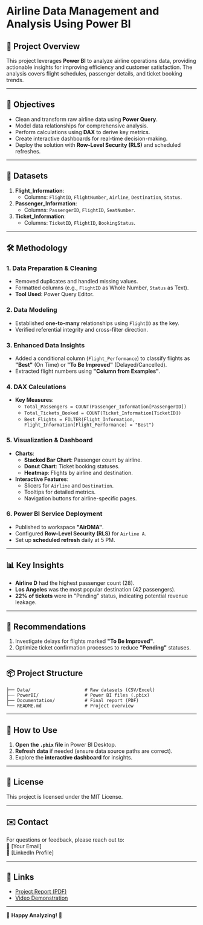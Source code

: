 # Airline Data Management and Analysis Using Power BI

## 📌 Project Overview
This project leverages **Power BI** to analyze airline operations data, providing actionable insights for improving efficiency and customer satisfaction. The analysis covers flight schedules, passenger details, and ticket booking trends.

---

## 🎯 Objectives
- Clean and transform raw airline data using **Power Query**.
- Model data relationships for comprehensive analysis.
- Perform calculations using **DAX** to derive key metrics.
- Create interactive dashboards for real-time decision-making.
- Deploy the solution with **Row-Level Security (RLS)** and scheduled refreshes.

---

## 📂 Datasets
1. **Flight_Information**:  
   - Columns: `FlightID`, `FlightNumber`, `Airline`, `Destination`, `Status`.  
2. **Passenger_Information**:  
   - Columns: `PassengerID`, `FlightID`, `SeatNumber`.  
3. **Ticket_Information**:  
   - Columns: `TicketID`, `FlightID`, `BookingStatus`.  

---

## 🛠️ Methodology
### 1. **Data Preparation & Cleaning**
- Removed duplicates and handled missing values.
- Formatted columns (e.g., `FlightID` as Whole Number, `Status` as Text).
- **Tool Used**: Power Query Editor.  

### 2. **Data Modeling**
- Established **one-to-many** relationships using `FlightID` as the key.
- Verified referential integrity and cross-filter direction.  

### 3. **Enhanced Data Insights**
- Added a conditional column (`Flight_Performance`) to classify flights as **"Best"** (On Time) or **"To Be Improved"** (Delayed/Cancelled).
- Extracted flight numbers using **"Column from Examples"**.  

### 4. **DAX Calculations**
- **Key Measures**:
  - `Total_Passengers = COUNT(Passenger_Information[PassengerID])`
  - `Total_Tickets_Booked = COUNT(Ticket_Information[TicketID])`
  - `Best_Flights = FILTER(Flight_Information, Flight_Information[Flight_Performance] = "Best")`

### 5. **Visualization & Dashboard**
- **Charts**:
  - **Stacked Bar Chart**: Passenger count by airline.
  - **Donut Chart**: Ticket booking statuses.
  - **Heatmap**: Flights by airline and destination.
- **Interactive Features**:
  - Slicers for `Airline` and `Destination`.
  - Tooltips for detailed metrics.
  - Navigation buttons for airline-specific pages.  

### 6. **Power BI Service Deployment**
- Published to workspace **"AirDMA"**.
- Configured **Row-Level Security (RLS)** for `Airline A`.
- Set up **scheduled refresh** daily at 5 PM.  

---

## 📊 Key Insights
- **Airline D** had the highest passenger count (28).
- **Los Angeles** was the most popular destination (42 passengers).
- **22% of tickets** were in "Pending" status, indicating potential revenue leakage.  

---

## 🔧 Recommendations
1. Investigate delays for flights marked **"To Be Improved"**.
2. Optimize ticket confirmation processes to reduce **"Pending"** statuses.  

---

## 📦 Project Structure
```
├── Data/                    # Raw datasets (CSV/Excel)
├── PowerBI/                 # Power BI files (.pbix)
├── Documentation/           # Final report (PDF)
└── README.md                # Project overview
```

---

## 🚀 How to Use
1. **Open the `.pbix` file** in Power BI Desktop.
2. **Refresh data** if needed (ensure data source paths are correct).
3. Explore the **interactive dashboard** for insights.  

---

## 📜 License
This project is licensed under the MIT License.  

---

## ✉️ Contact
For questions or feedback, please reach out to:  
📧 [Your Email]  
🔗 [LinkedIn Profile]  

---

## 🔗 Links
- [Project Report (PDF)](#)
- [Video Demonstration](#)  



--- 

🚀 **Happy Analyzing!** 🚀
